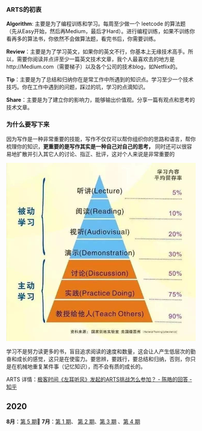 

### ARTS的初衷

**Algorithm**: 主要是为了编程训练和学习。每周至少做一个 leetcode 的算法题（先从Easy开始，然后再Medium，最后才Hard）。进行编程训练，如果不训练你看再多的算法书，你依然不会做算法题，看完书后，你需要训练。

**Review**：主要是为了学习英文，如果你的英文不行，你基本上无缘技术高手。所以，需要你阅读并点评至少一篇英文技术文章，我个人最喜欢去的地方是http://Medium.com（需要梯子）以及各个公司的技术blog，如Netflix的。

**Tip**：主要是为了总结和归纳你在是常工作中所遇到的知识点。学习至少一个技术技巧。你在工作中遇到的问题，踩过的坑，学习的点滴知识。

**Share**：主要是为了建立你的影响力，能够输出价值观。分享一篇有观点和思考的技术文章。

### 为什么要写下来
因为写作是一种非常重要的技能，写作不仅仅可以帮你组织你的思路和语言，帮你梳理你的知识，**更重要的是写作其实是一种自己对自己的思考，** 同时还可以很容易地扩散并引入其它人的讨论、指正、批评，这对个人来说是非常重要的


![study_pyramid](image/study_pyramid.jpg)

学习不是努力读更多的书，盲目追求阅读的速度和数量，这会让人产生低层次的勤奋和成长的感觉，这只是在使蛮力。要思辨，要践行，要总结和归纳，否则，你只是在机械地重复某件事（记忆知识），而不会有质的成长的。

ARTS 详情：[极客时间《左耳听风》发起的ARTS挑战怎么参加？ - 陈皓的回答 - 知乎](https://www.zhihu.com/question/301150832/answer/529809529)

## 2020

**8月**：[第 5 期](weekly/2020/arts-0005.md):high_brightness:
**7月**：[第 1 期](weekly/2020/arts-0001.md)、 [第 2 期](weekly/2020/arts-0002.md)、[第 3 期](weekly/2020/arts-0003.md) 、[第 4 期](weekly/2020/arts-0004.md)